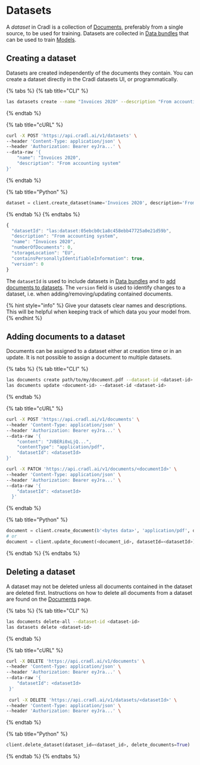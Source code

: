# Datasets

A _dataset_ in Cradl is a collection of [Documents](documents.md), preferably from a single source, to be used for training. Datasets are collected in [Data bundles](training-data.md) that can be used to train [Models](models.md).

## Creating a dataset

Datasets are created independently of the documents they contain. You can create a dataset directly in the Cradl datasets UI, or programmatically.

{% tabs %}
{% tab title="CLI" %}
```bash
las datasets create --name "Invoices 2020" --description "From accounting system"
```
{% endtab %}

{% tab title="cURL" %}
```bash
curl -X POST 'https://api.cradl.ai/v1/datasets' \
--header 'Content-Type: application/json' \
--header 'Authorization: Bearer eyJra...' \
--data-raw '{
    "name": "Invoices 2020",
    "description": "From accounting system"
}'
```
{% endtab %}

{% tab title="Python" %}
```python
dataset = client.create_dataset(name='Invoices 2020', description='From accounting system')
```
{% endtab %}
{% endtabs %}

```javascript
{
  "datasetId": "las:dataset:05ebcb0c1a8c458ebb47725a0e21d59b",
  "description": "From accounting system",
  "name": "Invoices 2020",
  "numberOfDocuments": 0,
  "storageLocation": "EU",
  "containsPersonallyIdentifiableInformation": true,
  "version": 0
}
```

The `datasetId` is used to include datasets in [Data bundles](training-data.md) and to [add documents to datasets](datasets.md#adding-documents-to-a-dataset). The `version` field is used to identify changes to a dataset, i.e. when adding/removing/updating contained documents.

{% hint style="info" %}
Give your datasets clear names and descriptions. This will be helpful when keeping track of which data you  your model from.
{% endhint %}

## Adding documents to a dataset

Documents can be assigned to a dataset either at creation time or in an update. It is not possible to assign a document to multiple datasets.

{% tabs %}
{% tab title="CLI" %}
```bash
las documents create path/to/my/document.pdf --dataset-id <dataset-id>
las documents update <document-id> --dataset-id <dataset-id>
```
{% endtab %}

{% tab title="cURL" %}
```bash
curl -X POST 'https://api.cradl.ai/v1/documents' \
--header 'Content-Type: application/json' \
--header 'Authorization: Bearer eyJra...' \
--data-raw '{
    "content": "JVBERi0xLjQ...",
    "contentType": "application/pdf",
    "datasetId": <datasetId>
}'

curl -X PATCH 'https://api.cradl.ai/v1/documents/<documentId>' \
--header 'Content-Type: application/json' \
--header 'Authorization: Bearer eyJra...' \
--data-raw '{
    "datasetId": <datasetId>
  }'
```
{% endtab %}

{% tab title="Python" %}
```python
document = client.create_document(b'<bytes data>', 'application/pdf', datasetId=<datasetId>)
# or
document = client.update_document(<document_id>, datasetId=<datasetId>)
```
{% endtab %}
{% endtabs %}

## Deleting a dataset

A dataset may not be deleted unless all documents contained in the dataset are deleted first. Instructions on how to delete all documents from a dataset are found on the [Documents](documents.md#deleting-documents) page.

{% tabs %}
{% tab title="CLI" %}
```bash
las documents delete-all --dataset-id <dataset-id>
las datasets delete <dataset-id>
```
{% endtab %}

{% tab title="cURL" %}
```bash
curl -X DELETE 'https://api.cradl.ai/v1/documents' \
--header 'Content-Type: application/json' \
--header 'Authorization: Bearer eyJra...' \
--data-raw '{
    "datasetId": <datasetId>
 }'
 
 curl -X DELETE 'https://api.cradl.ai/v1/datasets/<datasetId>' \
--header 'Content-Type: application/json' \
--header 'Authorization: Bearer eyJra...' \
```
{% endtab %}

{% tab title="Python" %}
```python
client.delete_dataset(dataset_id=<dataset_id>, delete_documents=True)
```
{% endtab %}
{% endtabs %}

